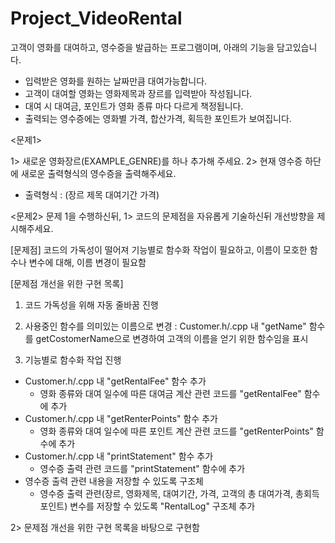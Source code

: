 # Project_VideoRental

고객이 영화를 대여하고, 영수증을 발급하는 프로그램이며, 아래의 기능을 담고있습니다.

  - 입력받은 영화를 원하는 날짜만큼 대여가능합니다.
  - 고객이 대여할 영화는 영화제목과 장르를 입력받아 작성됩니다.
  - 대여 시 대여금, 포인트가 영화 종류 마다 다르게 책정됩니다.
  - 출력되는 영수증에는 영화별 가격, 합산가격, 획득한 포인트가 보여집니다.

<문제1>

  1> 새로운 영화장르(EXAMPLE_GENRE)를 하나 추가해 주세요.
  2> 현재 영수증 하단에 새로운 출력형식의 영수증을 출력해주세요.
  * 출력형식 : (장르 제목 대여기간 가격)
  
<문제2>
문제 1을 수행하신뒤, 
1> 코드의 문제점을 자유롭게 기술하신뒤 개선방향을 제시해주세요.

[문제점] 
코드의 가독성이 떨어져 기능별로 함수화 작업이 필요하고, 이름이 모호한 함수나 변수에 대해, 이름 변경이 필요함

[문제점 개선을 위한 구현 목록]
1) 코드 가독성을 위해 자동 줄바꿈 진행

2) 사용중인 함수를 의미있는 이름으로 변경
: Customer.h/.cpp 내 "getName" 함수를 getCostomerName으로 변경하여 고객의 이름을 얻기 위한 함수임을 표시

3) 기능별로 함수화 작업 진행
  - Customer.h/.cpp 내 "getRentalFee" 함수 추가
    - 영화 종류와 대여 일수에 따른 대여금 계산 관련 코드를 "getRentalFee" 함수에 추가
  - Customer.h/.cpp 내 "getRenterPoints" 함수 추가
    - 영화 종류와 대여 일수에 따른 포인트 계산 관련 코드를 "getRenterPoints" 함수에 추가
  - Customer.h/.cpp 내 "printStatement" 함수 추가
    - 영수증 출력 관련 코드를 "printStatement" 함수에 추가
  - 영수증 출력 관련 내용을 저장할 수 있도록 구조체 
    - 영수증 출력 관련(장르, 영화제목, 대여기간, 가격, 고객의 총 대여가격, 총회득 포인트) 변수를 저장할 수 있도록  "RentalLog" 구조체 추가

2> 문제점 개선을 위한 구현 목록을 바탕으로 구현함



